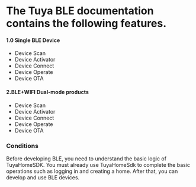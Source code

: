 # The Tuya BLE documentation contains the following features.
#### 1.0 Single BLE Device
* Device Scan
* Device Activator
* Device Connect
* Device Operate
* Device OTA
#### 2.BLE+WIFI Dual-mode products
* Device Scan
* Device Activator
* Device Connect
* Device Operate
* Device OTA

### Conditions
Before developing BLE, you need to understand the basic logic of TuyaHomeSDK. You must already use TuyaHomeSdk to complete the basic operations such as logging in and creating a home. After that, you can develop and use BLE devices.


